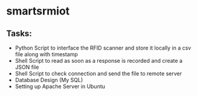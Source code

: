 # smartsrmiot

## Tasks:

* Python Script to interface the RFID scanner and store it locally in a csv file along with timestamp
* Shell Script to read as soon as a response is recorded and create a JSON file
* Shell Script to check connection and send the file to remote server
* Database Design (My SQL)
* Setting up Apache Server in Ubuntu



